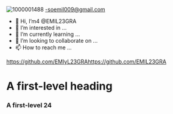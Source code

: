 ![1000001488](https://github.com/EMIL23GRA/EMIL23GRA/assets/154538356/b5ff734d-7039-45e7-bb2a-baab59be3410)
-soemil009@gmail.com

- 👋 Hi, I’m4 @EMIL23GRA
- 👀 I’m interested in ...
- 🌱 I’m currently learning ...
- 💞️ I’m looking to collaborate on ...
- 📫 How to reach me ...

<!---
EMIL23GRA/EMIL23GRA is a ✨ special ✨ repository because its `README.md` (this file) appears on your GitHub profile.
You can click the Preview link to take a look at your changes.
--->
https://github.com/EMIyL23GRAhttps://github.com/EMIL23GRA
# A first-level heading
### A first-level 24
